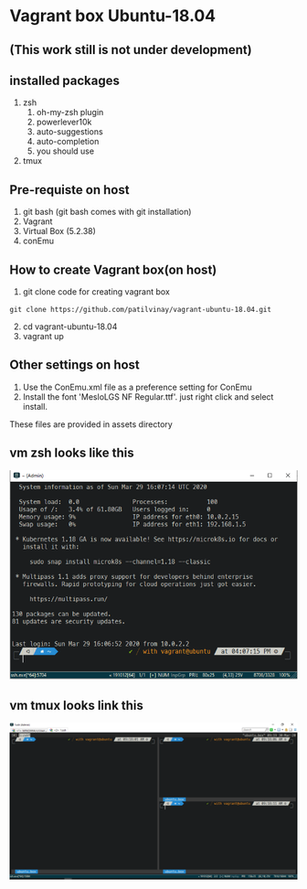 # Vagrant box Ubuntu-18.04
## (This work still is not under development)
## installed packages
1. zsh
    1. oh-my-zsh plugin
    2. powerlever10k
    3. auto-suggestions
    4. auto-completion
    5. you should use
2. tmux

## Pre-requiste on host
1. git bash (git bash comes with git installation)
2. Vagrant 
3. Virtual Box (5.2.38)
4. conEmu

## How to create Vagrant box(on host)
1. git clone code for creating vagrant box
```
git clone https://github.com/patilvinay/vagrant-ubuntu-18.04.git
```
2. cd vagrant-ubuntu-18.04
3. vagrant up

## Other settings on host

1. Use the ConEmu.xml file as a preference setting for ConEmu
2. Install the font 'MesloLGS NF Regular.ttf'. just right click and select install.

These files are provided in assets directory
## vm zsh looks like this
![image](./assets/img/vagrant-ssh.PNG)
## vm tmux looks link this
![image](./assets/img/tmux.png)


